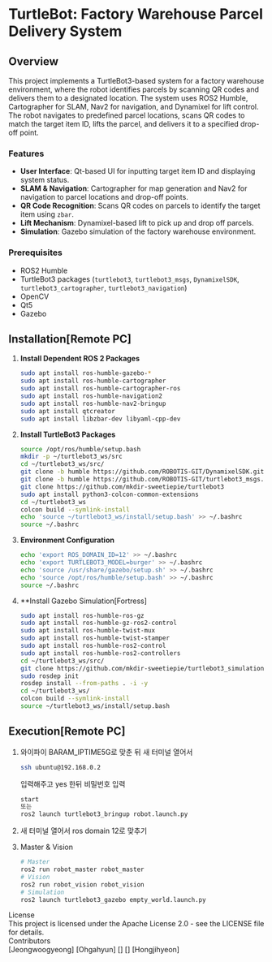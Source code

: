 # TurtleBot: Factory Warehouse Parcel Delivery System

## Overview

This project implements a TurtleBot3-based system for a factory warehouse environment, where the robot identifies parcels by scanning QR codes and delivers them to a designated location. The system uses ROS2 Humble, Cartographer for SLAM, Nav2 for navigation, and Dynamixel for lift control. The robot navigates to predefined parcel locations, scans QR codes to match the target item ID, lifts the parcel, and delivers it to a specified drop-off point.

### Features
- **User Interface**: Qt-based UI for inputting target item ID and displaying system status.
- **SLAM & Navigation**: Cartographer for map generation and Nav2 for navigation to parcel locations and drop-off points.
- **QR Code Recognition**: Scans QR codes on parcels to identify the target item using `zbar`.
- **Lift Mechanism**: Dynamixel-based lift to pick up and drop off parcels.
- **Simulation**: Gazebo simulation of the factory warehouse environment.

### Prerequisites
- ROS2 Humble
- TurtleBot3 packages (`turtlebot3`, `turtlebot3_msgs`, `DynamixelSDK`, `turtlebot3_cartographer`, `turtlebot3_navigation`)
- OpenCV
- Qt5
- Gazebo

## Installation[Remote PC]

1. **Install Dependent ROS 2 Packages**
    ```bash
    sudo apt install ros-humble-gazebo-*
    sudo apt install ros-humble-cartographer
    sudo apt install ros-humble-cartographer-ros
    sudo apt install ros-humble-navigation2
    sudo apt install ros-humble-nav2-bringup
    sudo apt install qtcreator
    sudo apt install libzbar-dev libyaml-cpp-dev
    ```

2. **Install TurtleBot3 Packages**
    ```bash
    source /opt/ros/humble/setup.bash
    mkdir -p ~/turtlebot3_ws/src
    cd ~/turtlebot3_ws/src/
    git clone -b humble https://github.com/ROBOTIS-GIT/DynamixelSDK.git
    git clone -b humble https://github.com/ROBOTIS-GIT/turtlebot3_msgs.git
    git clone https://github.com/mkdir-sweetiepie/turtlebot3
    sudo apt install python3-colcon-common-extensions
    cd ~/turtlebot3_ws
    colcon build --symlink-install
    echo 'source ~/turtlebot3_ws/install/setup.bash' >> ~/.bashrc
    source ~/.bashrc
    ```
    
3. **Environment Configuration**
    ```bash
    echo 'export ROS_DOMAIN_ID=12' >> ~/.bashrc
    echo 'export TURTLEBOT3_MODEL=burger' >> ~/.bashrc
    echo 'source /usr/share/gazebo/setup.sh' >> ~/.bashrc
    echo 'source /opt/ros/humble/setup.bash' >> ~/.bashrc
    source ~/.bashrc
    ```
    
4. **Install Gazebo Simulation[Fortress]
    ```bash
    sudo apt install ros-humble-ros-gz
    sudo apt install ros-humble-gz-ros2-control
    sudo apt install ros-humble-twist-mux
    sudo apt install ros-humble-twist-stamper
    sudo apt install ros-humble-ros2-control
    sudo apt install ros-humble-ros2-controllers
    cd ~/turtlebot3_ws/src/
    git clone https://github.com/mkdir-sweetiepie/turtlebot3_simulations.git
    sudo rosdep init
    rosdep install --from-paths . -i -y
    cd ~/turtlebot3_ws/
    colcon build --symlink-install
    source ~/turtlebot3_ws/install/setup.bash
    ```
   
## Execution[Remote PC]
1. 와이파이 BARAM_IPTIME5G로 맞춘 뒤 새 터미널 열어서<br>
    ```bash
    ssh ubuntu@192.168.0.2
    ```
   입력해주고 yes 한뒤 비밀번호 입력<br>
    ```bash
    start
    또는
    ros2 launch turtlebot3_bringup robot.launch.py
    ```
    
2. 새 터미널 열어서 ros domain 12로 맞추기<br>

3. Master & Vision
    ```bash
    # Master
    ros2 run robot_master robot_master
    # Vision
    ros2 run robot_vision robot_vision
    # Simulation
    ros2 launch turtlebot3_gazebo empty_world.launch.py
    ```

License<br>
This project is licensed under the Apache License 2.0 - see the LICENSE file for details.<br>
Contributors<br>
[Jeongwoogyeong] [Ohgahyun] [] [] [Hongjihyeon]


